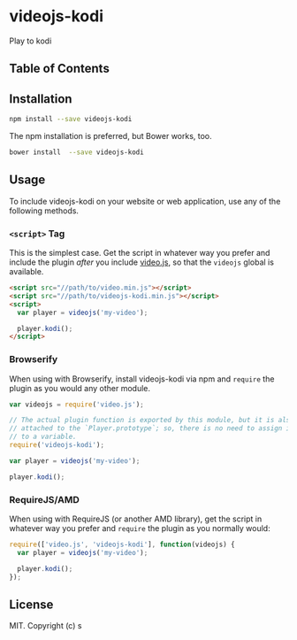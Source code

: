 # videojs-kodi

Play to kodi

## Table of Contents

<!-- START doctoc -->
<!-- END doctoc -->
## Installation

```sh
npm install --save videojs-kodi
```

The npm installation is preferred, but Bower works, too.

```sh
bower install  --save videojs-kodi
```

## Usage

To include videojs-kodi on your website or web application, use any of the following methods.

### `<script>` Tag

This is the simplest case. Get the script in whatever way you prefer and include the plugin _after_ you include [video.js][videojs], so that the `videojs` global is available.

```html
<script src="//path/to/video.min.js"></script>
<script src="//path/to/videojs-kodi.min.js"></script>
<script>
  var player = videojs('my-video');

  player.kodi();
</script>
```

### Browserify

When using with Browserify, install videojs-kodi via npm and `require` the plugin as you would any other module.

```js
var videojs = require('video.js');

// The actual plugin function is exported by this module, but it is also
// attached to the `Player.prototype`; so, there is no need to assign it
// to a variable.
require('videojs-kodi');

var player = videojs('my-video');

player.kodi();
```

### RequireJS/AMD

When using with RequireJS (or another AMD library), get the script in whatever way you prefer and `require` the plugin as you normally would:

```js
require(['video.js', 'videojs-kodi'], function(videojs) {
  var player = videojs('my-video');

  player.kodi();
});
```

## License

MIT. Copyright (c) s


[videojs]: http://videojs.com/
